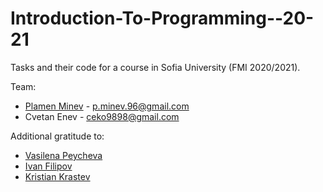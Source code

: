 # Introduction-To-Programming--20-21
Tasks and their code for a course in Sofia University (FMI 2020/2021).


Team:
- [Plamen Minev](https://www.linkedin.com/in/psminev/) - p.minev.96@gmail.com
- Cvetan Enev - ceko9898@gmail.com

Additional gratitude to:
 - [Vasilena Peycheva](https://www.linkedin.com/in/vasilena-peycheva-vpp/)
 - [Ivan Filipov](https://www.linkedin.com/in/ivan-filipov-v11/)
 - [Kristian Krastev](https://www.linkedin.com/in/kristian-krastev-666649169/)